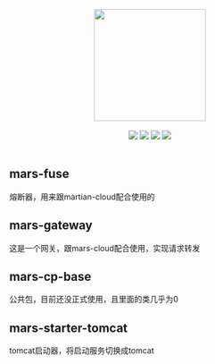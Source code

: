 <div align=center>
<img width="200px;" src="http://mars-framework.com/img/logo-github.png"/>
</div>

<br/>

<div align=center>

<img src="https://img.shields.io/badge/licenes-MIT-brightgreen.svg"/>
<img src="https://img.shields.io/badge/jdk-1.8+-brightgreen.svg"/>
<img src="https://img.shields.io/badge/maven-3.5.4+-brightgreen.svg"/>
<img src="https://img.shields.io/badge/release-master-brightgreen.svg"/>

</div>

<br/>

## mars-fuse
熔断器，用来跟martian-cloud配合使用的

## mars-gateway
这是一个网关，跟mars-cloud配合使用，实现请求转发

## mars-cp-base
公共包，目前还没正式使用，且里面的类几乎为0

## mars-starter-tomcat
tomcat启动器，将启动服务切换成tomcat
